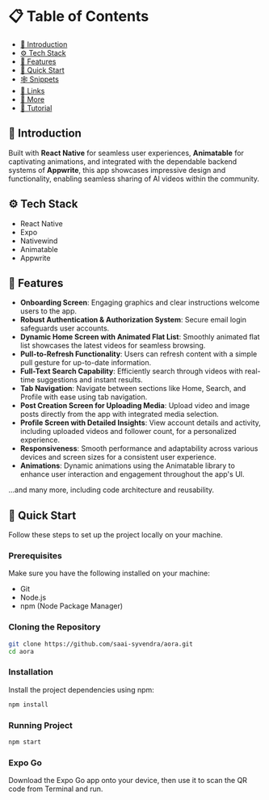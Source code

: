 # 📋 Table of Contents

- [🤖 Introduction](#-introduction)
- [⚙️ Tech Stack](#-tech-stack)
- [🔋 Features](#-features)
- [🤸 Quick Start](#-quick-start)
- [🕸️ Snippets](#️-snippets)
- [🔗 Links](#-links)
- [🚀 More](#-more)
- [🚨 Tutorial](#-tutorial)

## 🤖 Introduction

Built with **React Native** for seamless user experiences, **Animatable** for captivating animations, and integrated with the dependable backend systems of **Appwrite**, this app showcases impressive design and functionality, enabling seamless sharing of AI videos within the community.

## ⚙️ Tech Stack

- React Native
- Expo
- Nativewind
- Animatable
- Appwrite

## 🔋 Features

- **Onboarding Screen**: Engaging graphics and clear instructions welcome users to the app.
- **Robust Authentication & Authorization System**: Secure email login safeguards user accounts.
- **Dynamic Home Screen with Animated Flat List**: Smoothly animated flat list showcases the latest videos for seamless browsing.
- **Pull-to-Refresh Functionality**: Users can refresh content with a simple pull gesture for up-to-date information.
- **Full-Text Search Capability**: Efficiently search through videos with real-time suggestions and instant results.
- **Tab Navigation**: Navigate between sections like Home, Search, and Profile with ease using tab navigation.
- **Post Creation Screen for Uploading Media**: Upload video and image posts directly from the app with integrated media selection.
- **Profile Screen with Detailed Insights**: View account details and activity, including uploaded videos and follower count, for a personalized experience.
- **Responsiveness**: Smooth performance and adaptability across various devices and screen sizes for a consistent user experience.
- **Animations**: Dynamic animations using the Animatable library to enhance user interaction and engagement throughout the app's UI.

…and many more, including code architecture and reusability.

## 🤸 Quick Start

Follow these steps to set up the project locally on your machine.

### Prerequisites

Make sure you have the following installed on your machine:

- Git
- Node.js
- npm (Node Package Manager)

### Cloning the Repository

```bash
git clone https://github.com/saai-syvendra/aora.git
cd aora
```

### Installation

Install the project dependencies using npm:

```bash
npm install
```

### Running Project

```bash
npm start
```

### Expo Go

Download the Expo Go app onto your device, then use it to scan the QR code from Terminal and run.
